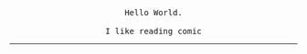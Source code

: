 <p align="center">
  <samp>Hello World.</samp>
  <br>
  <br>
  <samp>I like reading comic</samp>
</p>

---

<p align="center">
  <img height="190" width="10" src="https://github-readme-stats.vercel.app/api?username=frrrrrits&count_private=true&include_all_commits=true" />
</p>
